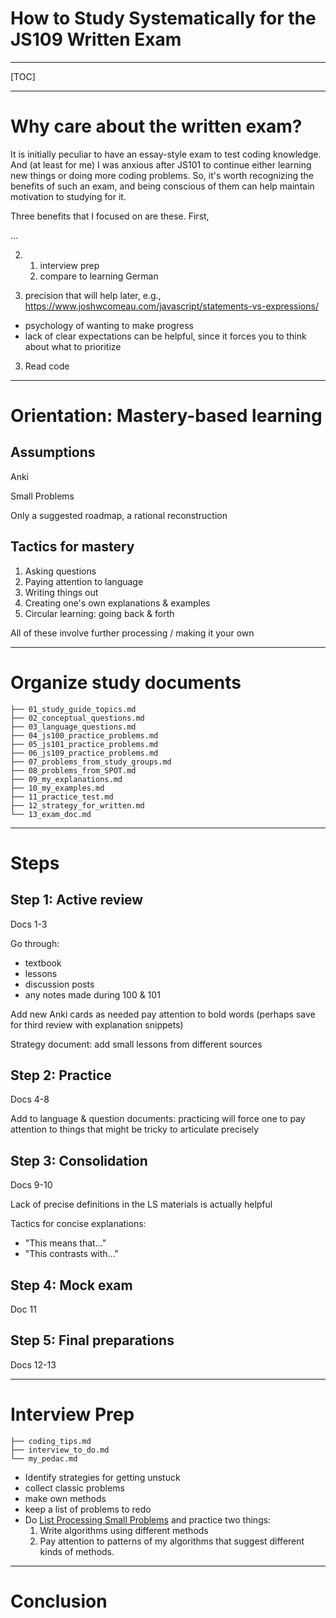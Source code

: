 How to Study Systematically for the JS109 Written Exam
=====

---

[TOC]

---

# Why care about the written exam?

It is initially peculiar to have an essay-style exam to test coding knowledge. And (at least for me) I was anxious after JS101 to continue either learning new things or doing more coding problems. So, it's worth recognizing the benefits of such an exam, and being conscious of them can help maintain motivation to studying for it.

Three benefits that I focused on are these. First,

...

2. 1. interview prep
   1. compare to learning German

2. precision that will help later, e.g., https://www.joshwcomeau.com/javascript/statements-vs-expressions/

- psychology of wanting to make progress
- lack of clear expectations can be helpful, since it forces you to think about what to prioritize

3. Read code

---

# Orientation: Mastery-based learning

## Assumptions

Anki

Small Problems

Only a suggested roadmap, a rational reconstruction

## Tactics for mastery

1. Asking questions
2. Paying attention to language
3. Writing things out
4. Creating one's own explanations & examples
5. Circular learning: going back & forth

All of these involve further processing / making it your own

---

# Organize study documents

```
├── 01_study_guide_topics.md
├── 02_conceptual_questions.md
├── 03_language_questions.md
├── 04_js100_practice_problems.md
├── 05_js101_practice_problems.md
├── 06_js109_practice_problems.md
├── 07_problems_from_study_groups.md
├── 08_problems_from_SPOT.md
├── 09_my_explanations.md
├── 10_my_examples.md
├── 11_practice_test.md
├── 12_strategy_for_written.md
└── 13_exam_doc.md
```

---

# Steps

## Step 1: Active review

Docs 1-3

Go through:
- textbook
- lessons
- discussion posts
- any notes made during 100 & 101

Add new Anki cards as needed
pay attention to bold words (perhaps save for third review with explanation snippets)

Strategy document: add small lessons from different sources

## Step 2: Practice

Docs 4-8

Add to language & question documents: practicing will force one to pay attention to things that might be tricky to articulate precisely

## Step 3: Consolidation

Docs 9-10

Lack of precise definitions in the LS materials is actually helpful

Tactics for concise explanations:

- "This means that..."
- "This contrasts with..."

## Step 4: Mock exam

Doc 11

## Step 5: Final preparations

Docs 12-13

---

# Interview Prep

```
├── coding_tips.md
├── interview_to_do.md
└── my_pedac.md
```

- Identify strategies for getting unstuck
- collect classic problems
- make own methods
- keep a list of problems to redo
- Do [List Processing Small Problems](https://launchschool.com/exercise_sets/ea72ee67) and practice two things:
  1. Write algorithms using different methods
  2. Pay attention to patterns of my algorithms that suggest different kinds of methods.

---

# Conclusion

